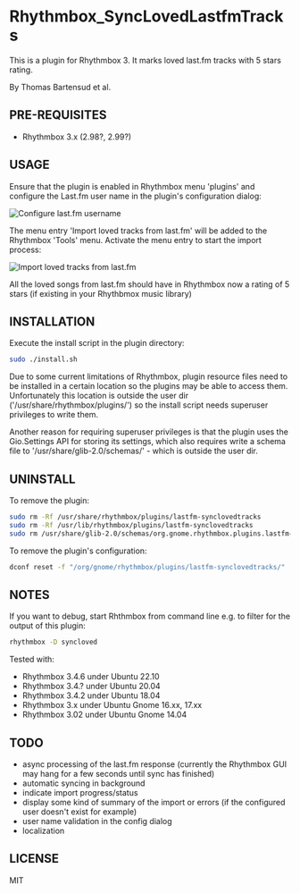 # Rhythmbox_SyncLovedLastfmTracks


This is a plugin for Rhythmbox 3. It marks loved last.fm tracks with 5 stars rating.

By Thomas Bartensud et al.


## PRE-REQUISITES
- Rhythmbox 3.x (2.98?, 2.99?)


## USAGE
Ensure that the plugin is enabled in Rhythmbox menu 'plugins' and configure the Last.fm user name in the plugin's configuration dialog:

![Configure last.fm username](https://user-images.githubusercontent.com/156340/43361375-4da23d92-92cd-11e8-9714-387e999bfe37.png)

The menu entry 'Import loved tracks from last.fm' will be added to the Rhythmbox 'Tools' menu. Activate the menu entry to start the import process:

![Import loved tracks from last.fm](https://user-images.githubusercontent.com/156340/43361260-a6f6b2cc-92ca-11e8-8bf6-24ec24caa250.png)

All the loved songs from last.fm should have in Rhythmbox now a rating of 5 stars (if existing in your Rhythbmox music library)

## INSTALLATION
Execute the install script in the plugin directory:
```sh
sudo ./install.sh
```

Due to some current limitations of Rhythmbox, plugin resource files need to be installed in a certain location so the plugins may be able to access them. Unfortunately this location is outside the user dir ('/usr/share/rhythmbox/plugins/') so the install script needs superuser privileges to write them.  

Another reason for requiring superuser privileges is that the plugin uses the Gio.Settings API for storing its settings, which also requires write a schema file to '/usr/share/glib-2.0/schemas/' - which is outside the user dir.

## UNINSTALL
To remove the plugin:
```sh
sudo rm -Rf /usr/share/rhythmbox/plugins/lastfm-synclovedtracks
sudo rm -Rf /usr/lib/rhythmbox/plugins/lastfm-synclovedtracks
sudo rm /usr/share/glib-2.0/schemas/org.gnome.rhythmbox.plugins.lastfm-synclovedtracks.gschema.xml && sudo glib-compile-schemas /usr/share/glib-2.0/schemas/
```

To remove the plugin's configuration:
```sh
dconf reset -f "/org/gnome/rhythmbox/plugins/lastfm-synclovedtracks/"
```

## NOTES
If you want to debug, start Rhthmbox from command line e.g. to filter for the output of this plugin:
```sh
rhythmbox -D syncloved
```

Tested with:
- Rhythmbox 3.4.6 under Ubuntu 22.10
- Rhythmbox 3.4.? under Ubuntu 20.04
- Rhythmbox 3.4.2 under Ubuntu 18.04
- Rhythmbox 3.x under Ubuntu Gnome 16.xx, 17.xx
- Rhythmbox 3.02 under Ubuntu Gnome 14.04


## TODO
- async processing of the last.fm response (currently the Rhythmbox GUI may hang for a few seconds until sync has finished)
- automatic syncing in background
- indicate import progress/status
- display some kind of summary of the import or errors (if the configured user doesn't exist for example)
- user name validation in the config dialog
- localization


## LICENSE
MIT
